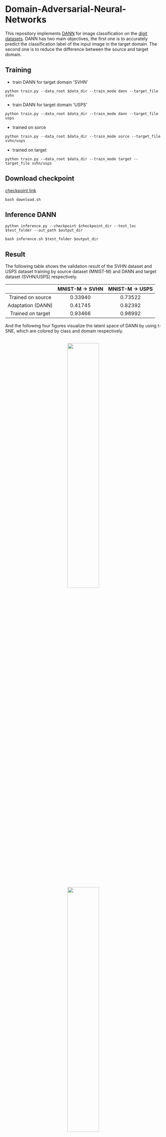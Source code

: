 # Domain-Adversarial-Neural-Networks
This repository implements [DANN](https://arxiv.org/abs/1505.07818) for image classification on the [digit datasets](https://www.kaggle.com/datasets/yuna1117/digits-dataset).
DANN has two main objectives, the first one is to accurately predict the classification label of the input image in the target domain. The second one is to reduce the difference between the source and target domain.

## Training
* train DANN for target domain 'SVHN'
```
python train.py --data_root $data_dir --train_mode dann --target_file svhn
```
* train DANN for target domain 'USPS'
```
python train.py --data_root $data_dir --train_mode dann --target_file usps
```
* trained on sorce
```
python train.py --data_root $data_dir --train_mode sorce --target_file svhn/usps
```
* trained on target
```
python train.py --data_root $data_dir --train_mode target --target_file svhn/usps
```
## Download checkpoint
[checkpoint link](https://drive.google.com/drive/folders/1kUAP0tcsRnJz4vyVp5khdVVdd2N_yqIG?usp=sharing)
```
bash download.sh
```
## Inference DANN
```
python inference.py --checkpoint $checkpoint_dir --test_loc $test_folder --out_path $output_dir
```
```
bash inference.sh $test_folder $output_dir
```
## Result
The following table shows the validation result of the SVHN dataset and USPS dataset training
by source dataset (MNIST-M) and DANN and target dataset (SVHN/USPS) respectively.
<div align="center">

||MNIST-M → SVHN|MNIST-M → USPS|
|:---:|:---:|:---:|
|Trained on source|0.33940|0.73522|
|Adaptation (DANN)|0.41745|0.82392|
|Trained on target|0.93466|0.98992|
</div>
And the following four figures visualize the latent space of DANN by using t-SNE, which
are colored by class and domain respectively.

<p align="center">
<br>
<img src="https://drive.google.com/uc?id=1tZco1w0pC69kDw_BH7Ly8eLxk1829BQu" width="45%" hspace="12"/>
<img src="https://drive.google.com/uc?id=1pgJR1iWSiW3fUoT0cSW5ZqaenljJdM3W" width="45%" hspace="12"/>
</p>

<p align="center">
<img src="https://drive.google.com/uc?id=1THwEu5FVWykGaFXmPQ3vQWVJet-cyknN" width="45%" hspace="12"/>
<img src="https://drive.google.com/uc?id=1UFJxITkvxitkN0bqn6DXjGRgvohjmyKf" width="45%" hspace="12"/>
</p>

<p align="center">
(a) latent space by class &emsp;&emsp;&emsp;&emsp;&emsp;&emsp;&emsp;&emsp;&emsp;&emsp;&emsp;&emsp;(b) latent space by domain
</p>
<br>
Comparing above figures, DANN training on MNIST-M → SVHN doesn’t
have a good performance on reducing the difference between source domain and target domain.
And the performance of classification on target domain (SVHN) is pretty poor. This
is because the difference between these two data sets is quite large. By contrast, MNIST-M
and USPS these two datasets are quite similar, DANN performs well in both classification and
reduce the difference between the source and target domain.
